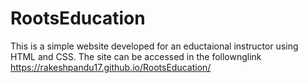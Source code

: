 # RootsEducation
This is a simple website developed for an eductaional instructor using HTML and CSS. The site can be accessed in the follownglink https://rakeshpandu17.github.io/RootsEducation/
